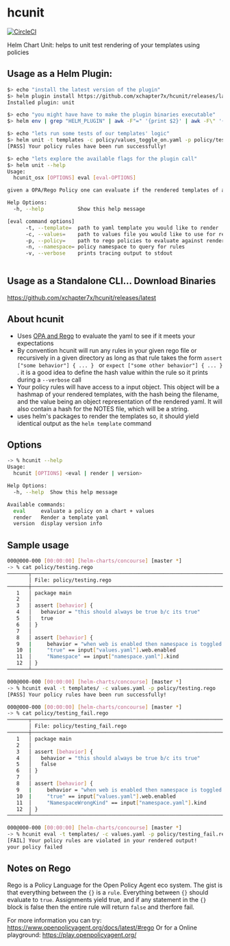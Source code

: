 # hcunit
[![CircleCI](https://circleci.com/gh/xchapter7x/hcunit.svg?style=svg)](https://circleci.com/gh/xchapter7x/hcunit)


Helm Chart Unit: helps to unit test rendering of your templates using policies

## Usage as a Helm Plugin:

```bash
$> echo "install the latest version of the plugin"
$> helm plugin install https://github.com/xchapter7x/hcunit/releases/latest/download/hcunit_plugin.tgz
Installed plugin: unit

$> echo "you might have have to make the plugin binaries executable"
$> helm env | grep "HELM_PLUGIN" | awk -F"=" '{print $2}' | awk -F\" '{print "chmod +x "$2"/hcunit_plugin/hcunit*"}' |sh

$> echo "lets run some tests of our templates' logic"
$> helm unit -t templates -c policy/values_toggle_on.yaml -p policy/testing_toggle_on.rego
[PASS] Your policy rules have been run successfully!

$> echo "lets explore the available flags for the plugin call"
$> helm unit --help
Usage:
  hcunit_osx [OPTIONS] eval [eval-OPTIONS]

given a OPA/Rego Policy one can evaluate if the rendered templates of a chart using a given values file meet the defined rules of the policy or not

Help Options:
  -h, --help           Show this help message

[eval command options]
      -t, --template=  path to yaml template you would like to render
      -c, --values=    path to values file you would like to use for rendering
      -p, --policy=    path to rego policies to evaluate against rendered templates
      -n, --namespace= policy namespace to query for rules
      -v, --verbose    prints tracing output to stdout
      
```



## Usage as a Standalone CLI... Download Binaries
https://github.com/xchapter7x/hcunit/releases/latest

## About hcunit
- Uses [OPA and Rego](https://www.openpolicyagent.org/) to evaluate the yaml to see if it meets your expectations
- By convention hcunit will run any rules in your given rego file or recursively in a given directory as long as that rule takes the form `assert ["some behavior"] { ... } ` or `expect ["some other behavior"] { ... } `. it is a good idea to define the hash value within the rule so it prints during a `--verbose` call 
- Your policy rules will have access to a input object. This object will be a hashmap of your rendered templates, with the hash being the filename, and the value being an object representation of the rendered yaml. It will also contain a hash for the NOTES file, which will be a string. 
- uses helm's packages to render the templates so, it should yield identical output as the `helm template` command


## Options
```bash
-> % hcunit --help
Usage:
  hcunit [OPTIONS] <eval | render | version>

Help Options:
  -h, --help  Show this help message

Available commands:
  eval     evaluate a policy on a chart + values
  render   Render a template yaml
  version  display version info
```



## Sample usage
```bash
000@000-000 [00:00:00] [helm-charts/concourse] [master *]
-> % cat policy/testing.rego
───────┬───────────────────────────────────────────────────────────────
       │ File: policy/testing.rego
───────┼───────────────────────────────────────────────────────────────
   1   │ package main
   2   │
   3   │ assert [behavior] {
   4   │   behavior = "this should always be true b/c its true"
   5   │   true
   6   │ }
   7   │
   8   │ assert [behavior] {
   9   |     behavior = "when web is enabled then namespace is toggled on"
   10  |     "true" == input["values.yaml"].web.enabled
   11  │     "Namespace" == input["namespace.yaml"].kind
   12  │ }
───────┴───────────────────────────────────────────────────────────────

000@000-000 [00:00:00] [helm-charts/concourse] [master *]
-> % hcunit eval -t templates/ -c values.yaml -p policy/testing.rego
[PASS] Your policy rules have been run successfully!

000@000-000 [00:00:00] [helm-charts/concourse] [master *]
-> % cat policy/testing_fail.rego
───────┬───────────────────────────────────────────────────────────────
       │ File: policy/testing_fail.rego
───────┼───────────────────────────────────────────────────────────────
   1   │ package main
   2   │
   3   │ assert [behavior] {
   4   │   behavior = "this should always be true b/c its true"
   5   │   false
   6   │ }
   7   │
   8   │ assert [behavior] {
   9   |     behavior = "when web is enabled then namespace is toggled on"
   10  |     "true" == input["values.yaml"].web.enabled
   11  │     "NamespaceWrongKind" == input["namespace.yaml"].kind
   12  │ }
───────┴───────────────────────────────────────────────────────────────

000@000-000 [00:00:00] [helm-charts/concourse] [master *]
-> % hcunit eval -t templates/ -c values.yaml -p policy/testing_fail.rego
[FAIL] Your policy rules are violated in your rendered output!
your policy failed

```


## Notes on Rego

Rego is a Policy Language for the Open Policy Agent eco system. The gist is that everything between the `{}` is a `rule`. Everything between `{}` should evaluate to `true`. Assignments yield true, and if any statement in the `{}` block is false then the entire rule will return `false` and therfore fail.

For more information you can try: https://www.openpolicyagent.org/docs/latest/#rego
Or for a Online playground: https://play.openpolicyagent.org/







